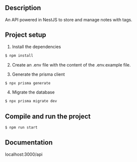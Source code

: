 ## Description

An API powered in NestJS to store and manage notes with tags.

## Project setup

1. Install the dependencies
```bash
$ npm install
```

2. Create an .env file with the content of the .env.example file.

3. Generate the prisma client
```bash
$ npx prisma generate
```
4. Migrate the database
```bash
$ npx prisma migrate dev
```

## Compile and run the project

```bash
$ npm run start
```
## Documentation
localhost:3000/api

